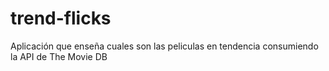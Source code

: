 # trend-flicks
Aplicación que enseña cuales son las peliculas en tendencia consumiendo la API de The Movie DB
